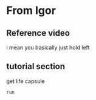 # From Igor

## Reference video

i mean you basically just hold left

## tutorial section

get life capsule

```tip
run
```
